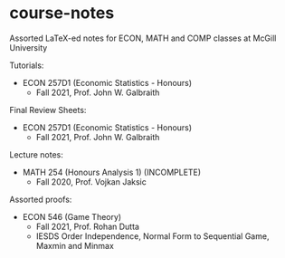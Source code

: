 # course-notes
Assorted LaTeX-ed notes for ECON, MATH and COMP classes at McGill University

Tutorials:
- ECON 257D1 (Economic Statistics - Honours)
  - Fall 2021, Prof. John W. Galbraith


Final Review Sheets:
- ECON 257D1 (Economic Statistics - Honours)
  - Fall 2021, Prof. John W. Galbraith

Lecture notes:
- MATH 254 (Honours Analysis 1) (INCOMPLETE)
  - Fall 2020, Prof. Vojkan Jaksic


Assorted proofs:
- ECON 546 (Game Theory)
  - Fall 2021, Prof. Rohan Dutta
  - IESDS Order Independence, Normal Form to Sequential Game, Maxmin and Minmax

